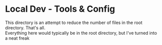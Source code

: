 # Local Dev - Tools & Config

This directory is an attempt to reduce the number of files in the root directory. That's all.  
Everything here would typically be in the root directory, but I've turned into a neat freak
